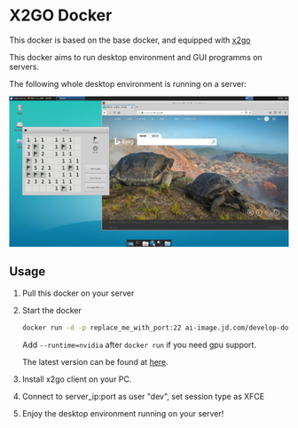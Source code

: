 # X2GO Docker

This docker is based on the base docker, and equipped with [x2go](https://wiki.x2go.org/doku.php)

This docker aims to run desktop environment and GUI programms on servers.

The following whole desktop environment is running on a server:

![Screenshot](screenshot.png)

## Usage

1. Pull this docker on your server

2. Start the docker

    ```bash
    docker run -d -p replace_me_with_port:22 ai-image.jd.com/develop-docker/x2go:replace_me_with_the_latest_version
    ```

    Add `--runtime=nvidia` after `docker run` if you need gpu support.

    The latest version can be found at [here](http://ai-image.jd.com/harbor/projects/118/repositories/develop-docker%2Fx2go).

3. Install x2go client on your PC.

4. Connect to server_ip:port as user "dev", set session type as XFCE

5. Enjoy the desktop environment running on your server!
